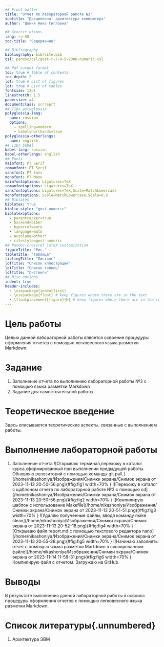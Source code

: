 ```yaml
---
## Front matter
title: "Отчёт по лабораторной работе №3"
subtitle: "Дисциплина: архитектура компьютера"
author: "Шония Ника Гигловна"

## Generic otions
lang: ru-RU
toc-title: "Содержание"

## Bibliography
bibliography: bib/cite.bib
csl: pandoc/csl/gost-r-7-0-5-2008-numeric.csl

## Pdf output format
toc: true # Table of contents
toc-depth: 2
lof: true # List of figures
lot: true # List of tables
fontsize: 12pt
linestretch: 1.5
papersize: a4
documentclass: scrreprt
## I18n polyglossia
polyglossia-lang:
  name: russian
  options:
	- spelling=modern
	- babelshorthands=true
polyglossia-otherlangs:
  name: english
## I18n babel
babel-lang: russian
babel-otherlangs: english
## Fonts
mainfont: PT Serif
romanfont: PT Serif
sansfont: PT Sans
monofont: PT Mono
mainfontoptions: Ligatures=TeX
romanfontoptions: Ligatures=TeX
sansfontoptions: Ligatures=TeX,Scale=MatchLowercase
monofontoptions: Scale=MatchLowercase,Scale=0.9
## Biblatex
biblatex: true
biblio-style: "gost-numeric"
biblatexoptions:
  - parentracker=true
  - backend=biber
  - hyperref=auto
  - language=auto
  - autolang=other*
  - citestyle=gost-numeric
## Pandoc-crossref LaTeX customization
figureTitle: "Рис."
tableTitle: "Таблица"
listingTitle: "Листинг"
lofTitle: "Список иллюстраций"
lotTitle: "Список таблиц"
lolTitle: "Листинги"
## Misc options
indent: true
header-includes:
  - \usepackage{indentfirst}
  - \usepackage{float} # keep figures where there are in the text
  - \floatplacement{figure}{H} # keep figures where there are in the text
---
```


# Цель работы

Целью данной лабораторной работы ялвяется освоение процедуры оформления отчетов с помощью легковесного языка разметки Markdown.

# Задание

1. Заполнение отчета по выполнению лабораторной работы №3 с помощью языка разметки Markdown
2. Задание для самостоятельной работы

# Теоретическое введение

Здесь описываются теоретические аспекты, связанные с выполнением работы.

# Выполнение лабораторной работы

1. Заполнение отчета 
![Открываю терминал,перехожу в каталог курса,сформированный при выполнении предыдущей работы. Обновляю репозиторий с помощью команды git pull.](/home/nikashoniya/Изображения/Снимки экрана/Снимок экрана от 2023-11-13 20-50-56.png){#fig:fig1 width=70% }
![Перехожу в каталог с щаблоном отчета по лабораторной работе №3 с помощью cd](/home/nikashoniya/Изображения/Снимки экрана/Снимок экрана от 2023-11-13 20-50-56.png){#fig:fig2 width=70% }
![Компилирую шаблон с использование Makefile](/home/nikashoniya/Изображения/Снимки экрана/Снимок экрана от 2023-11-13 20-51-51.png){#fig:fig3 width=70% }
![Удаляю полученные файлы, вводя команду make clean](/home/nikashoniya/Изображения/Снимки экрана/Снимок экрана от 2023-11-13 20-52-18.png){#fig:fig4 width=70% }
![Открываю файл report.md с помощью текстового редактора nano](/home/nikashoniya/Изображения/Снимки экрана/Снимок экрана от 2023-11-13 20-55-38.png){#fig:fig5 width=70% }
![Начинаю заполнять отчет с помощью языка разметки Marfdown в скопированном файле](/home/nikashoniya/Изображения/Снимки экрана/Снимок экрана от 2023-11-14 11-58-31.png){#fig:fig6 width=70% }
Компилирую файл с отчетом. Загружаю на GitHub.



# Выводы

В результате выполнения данной лабораторной работы я освоила процедуры оформления отчетов с помощью легковесного языка разметки Markdown.

# Список литературы{.unnumbered}

1. Архитектура ЭВМ
